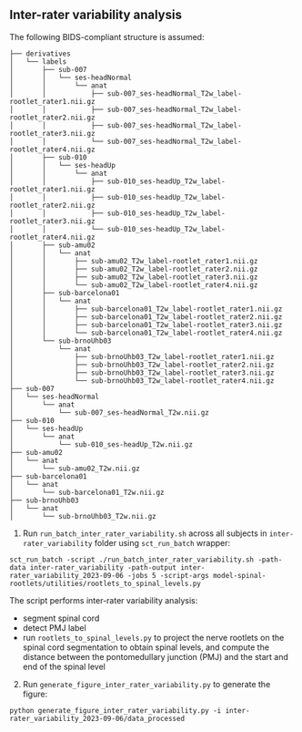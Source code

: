## Inter-rater variability analysis

The following BIDS-compliant structure is assumed:

```
├── derivatives
│	└── labels
│	    ├── sub-007
│	    │	└── ses-headNormal
│	    │	    └── anat
│	    │	        ├── sub-007_ses-headNormal_T2w_label-rootlet_rater1.nii.gz
│	    │	        ├── sub-007_ses-headNormal_T2w_label-rootlet_rater2.nii.gz
│	    │	        ├── sub-007_ses-headNormal_T2w_label-rootlet_rater3.nii.gz
│	    │	        └── sub-007_ses-headNormal_T2w_label-rootlet_rater4.nii.gz
│	    ├── sub-010
│	    │	└── ses-headUp
│	    │	    └── anat
│	    │	        ├── sub-010_ses-headUp_T2w_label-rootlet_rater1.nii.gz
│	    │	        ├── sub-010_ses-headUp_T2w_label-rootlet_rater2.nii.gz
│	    │	        ├── sub-010_ses-headUp_T2w_label-rootlet_rater3.nii.gz
│	    │	        └── sub-010_ses-headUp_T2w_label-rootlet_rater4.nii.gz
│	    ├── sub-amu02
│	    │	└── anat
│	    │	    ├── sub-amu02_T2w_label-rootlet_rater1.nii.gz
│	    │	    ├── sub-amu02_T2w_label-rootlet_rater2.nii.gz
│	    │	    ├── sub-amu02_T2w_label-rootlet_rater3.nii.gz
│	    │	    └── sub-amu02_T2w_label-rootlet_rater4.nii.gz
│	    ├── sub-barcelona01
│	    │	└── anat
│	    │	    ├── sub-barcelona01_T2w_label-rootlet_rater1.nii.gz
│	    │	    ├── sub-barcelona01_T2w_label-rootlet_rater2.nii.gz
│	    │	    ├── sub-barcelona01_T2w_label-rootlet_rater3.nii.gz
│	    │	    └── sub-barcelona01_T2w_label-rootlet_rater4.nii.gz
│	    └── sub-brnoUhb03
│	        └── anat
│	            ├── sub-brnoUhb03_T2w_label-rootlet_rater1.nii.gz
│	            ├── sub-brnoUhb03_T2w_label-rootlet_rater2.nii.gz
│	            ├── sub-brnoUhb03_T2w_label-rootlet_rater3.nii.gz
│	            └── sub-brnoUhb03_T2w_label-rootlet_rater4.nii.gz
├── sub-007
│	└── ses-headNormal
│	    └── anat
│	        └── sub-007_ses-headNormal_T2w.nii.gz
├── sub-010
│	└── ses-headUp
│	    └── anat
│	        └── sub-010_ses-headUp_T2w.nii.gz
├── sub-amu02
│	└── anat
│	    └── sub-amu02_T2w.nii.gz
├── sub-barcelona01
│	└── anat
│	    └── sub-barcelona01_T2w.nii.gz
├── sub-brnoUhb03
│	└── anat
│	    └── sub-brnoUhb03_T2w.nii.gz
```


1. Run `run_batch_inter_rater_variability.sh` across all subjects in `inter-rater_variability` folder using `sct_run_batch` wrapper:

```commandline
sct_run_batch -script ./run_batch_inter_rater_variability.sh -path-data inter-rater_variability -path-output inter-rater_variability_2023-09-06 -jobs 5 -script-args model-spinal-rootlets/utilities/rootlets_to_spinal_levels.py
```

The script performs inter-rater variability analysis:
- segment spinal cord
- detect PMJ label
- run `rootlets_to_spinal_levels.py` to project the nerve rootlets on the spinal cord segmentation to obtain spinal
levels, and compute the distance between the pontomedullary junction (PMJ) and the start and end of the spinal level

2. Run `generate_figure_inter_rater_variability.py` to generate the figure:

```commandline
python generate_figure_inter_rater_variability.py -i inter-rater_variability_2023-09-06/data_processed
```